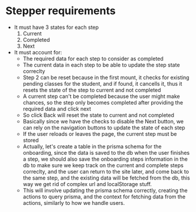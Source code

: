 # Stepper requirements
- It must have 3 states for each step
    1. Current
    2. Completed
    3. Next
- It must account for:
    - The required data for each step to consider as completed
    - The current data in each step to be able to update the step state correclty
    - Step 2 can be reset because in the first mount, it checks for existing pending classes for the student, and if found, it cancells it, thus it resets the state of the step to current and not completed
    - A current step can't be completed because the user might make chances, so the step only becomes completed after providing the required data and click next
    - So click Back will reset the state to current and not completed
    - Basically since we have the checks to disable the Next button, we can rely on the navigation buttons to update the state of each step
    - If the user reloads or leaves the page, the current step must be stored
    - Actually, let's create a table in the prisma schema for the onboarding, since the data is saved to the db when the user finishes a step, we should also save the onboarding steps information in the db to make sure we keep track on the current and complete steps correclty, and the user can return to the site later, and come back to the same step, and the existing data will be fetched from the db, this way we get rid of complex url and localStorage stuff.
    - This will involve updating the prisma schema correctly, creating the actions to query prisma, and the context for fetching data from the actions, similarly to how we handle users.